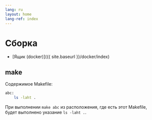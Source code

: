 ```yaml
---
lang: ru
layout: home
lang-ref: index
---
```


# Сборка

- [Ящик (docker)]({{ site.baseurl }}/docker/index)

## make

Содержимое Makefile:

```bash
abc:
    ls -laht .
```

При выполнении `make abc` из расположения, где есть этот Makefile, будет
выполнено указание `ls -laht .`.
